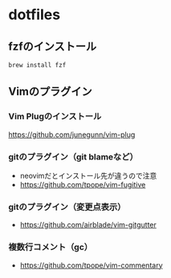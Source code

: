 # dotfiles

## fzfのインストール

```
brew install fzf
```

## Vimのプラグイン

### Vim Plugのインストール

https://github.com/junegunn/vim-plug

### gitのプラグイン（git blameなど）
* neovimだとインストール先が違うので注意
* https://github.com/tpope/vim-fugitive

### gitのプラグイン（変更点表示）

* https://github.com/airblade/vim-gitgutter

### 複数行コメント（gc）

* https://github.com/tpope/vim-commentary

